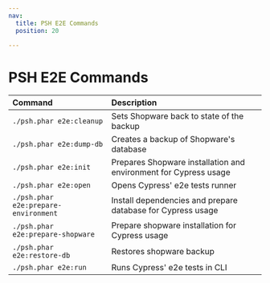 ```yaml
---
nav:
  title: PSH E2E Commands
  position: 20

---
```


# PSH E2E Commands

| Command | Description |
| :--- | :--- |
| `./psh.phar e2e:cleanup` | Sets Shopware back to state of the backup |
| `./psh.phar e2e:dump-db` | Creates a backup of Shopware's database |
| `./psh.phar e2e:init` | Prepares Shopware installation and environment for Cypress usage |
| `./psh.phar e2e:open` | Opens Cypress' e2e tests runner |
| `./psh.phar e2e:prepare-environment` | Install dependencies and prepare database for Cypress usage |
| `./psh.phar e2e:prepare-shopware` | Prepare shopware installation for Cypress usage |
| `./psh.phar e2e:restore-db` | Restores shopware backup |
| `./psh.phar e2e:run` | Runs Cypress' e2e tests in CLI |
